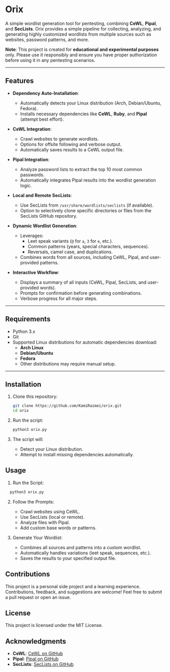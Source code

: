 # Orix

A simple wordlist generation tool for pentesting, combining **CeWL**, **Pipal**, and **SecLists**. Orix provides a simple pipeline for collecting, analyzing, and generating highly customized wordlists from multiple sources such as websites, password patterns, and more.

**Note**: This project is created for **educational and experimental purposes** only. Please use it responsibly and ensure you have proper authorization before using it in any pentesting scenarios.

---

## Features

- **Dependency Auto-Installation**:
  - Automatically detects your Linux distribution (Arch, Debian/Ubuntu, Fedora).
  - Installs necessary dependencies like **CeWL**, **Ruby**, and **Pipal** (attempt best effort).

- **CeWL Integration**:
  - Crawl websites to generate wordlists.
  - Options for offsite following and verbose output.
  - Automatically saves results to a CeWL output file.

- **Pipal Integration**:
  - Analyze password lists to extract the top 10 most common passwords.
  - Automatically integrates Pipal results into the wordlist generation logic.

- **Local and Remote SecLists**:
  - Use SecLists from `/usr/share/wordlists/seclists` (if available).
  - Option to selectively clone specific directories or files from the SecLists GitHub repository.

- **Dynamic Wordlist Generation**:
  - Leverages:
    - Leet speak variants (`@` for `a`, `3` for `e`, etc.).
    - Common patterns (years, special characters, sequences).
    - Reversals, camel case, and duplications.
  - Combines words from all sources, including CeWL, Pipal, and user-provided patterns.

- **Interactive Workflow**:
  - Displays a summary of all inputs (CeWL, Pipal, SecLists, and user-provided words).
  - Prompts for confirmation before generating combinations.
  - Verbose progress for all major steps.

---

## Requirements

- Python 3.x
- Git
- Supported Linux distributions for automatic dependencies download:
  - **Arch Linux**
  - **Debian/Ubuntu**
  - **Fedora**
  - Other distributions may require manual setup.

---

## Installation

1. Clone this repository:
   ```bash
   git clone https://github.com/KamiRaimei/orix.git
   cd orix
   ```
2. Run the script:

    ```bash
    python3 orix.py
    ```
3. The script will:

    - Detect your Linux distribution.
    - Attempt to install missing dependencies automatically.


## Usage
1. Run the Script:

  ```bash
    python3 orix.py
  ```
2. Follow the Prompts:

    - Crawl websites using CeWL.
    - Use SecLists (local or remote).
    - Analyze files with Pipal.
    - Add custom base words or patterns.

3. Generate Your Wordlist:

    - Combines all sources and patterns into a custom wordlist.
    - Automatically handles variations (leet speak, sequences, etc.).
    - Saves the results to your specified output file.

## Contributions
This project is a personal side project and a learning experience. Contributions, feedback, and suggestions are welcome! Feel free to submit a pull request or open an issue.

## License
This project is licensed under the MIT License.

## Acknowledgments

- **CeWL**: [CeWL on GitHub](https://github.com/digininja/CeWL)  
- **Pipal**: [Pipal on GitHub](https://github.com/digininja/pipal)  
- **SecLists**: [SecLists on GitHub](https://github.com/danielmiessler/SecLists)  
